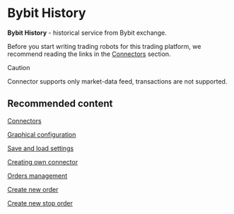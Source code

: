 # Bybit History

**Bybit History** - historical service from Bybit exchange.

Before you start writing trading robots for this trading platform, we recommend reading the links in the [Connectors](../../connectors.md) section.

> [!CAUTION]
> Connector supports only market-data feed, transactions are not supported.

## Recommended content

[Connectors](../../connectors.md)

[Graphical configuration](../graphical_configuration.md)

[Save and load settings](../save_and_load_settings.md)

[Creating own connector](../creating_own_connector.md)

[Orders management](../../orders_management.md)

[Create new order](../../orders_management/create_new_order.md)

[Create new stop order](../../orders_management/create_new_stop_order.md)
